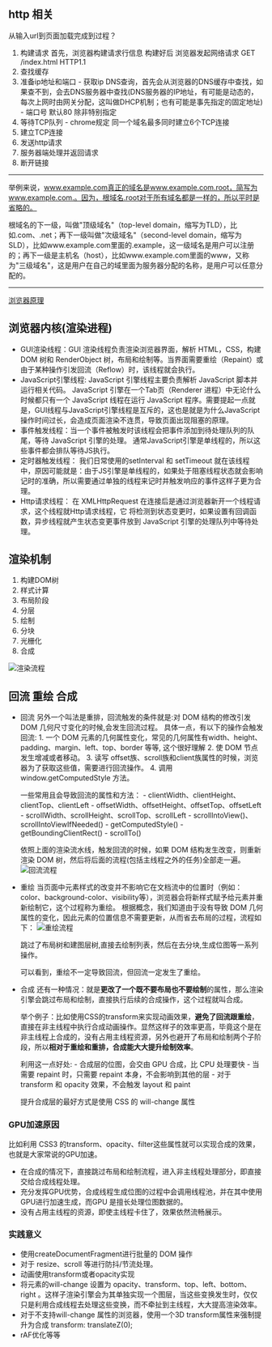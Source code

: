 ## http 相关

从输入url到页面加载完成到过程？

  1. 构建请求
      首先，浏览器构建请求行信息 构建好后 浏览器发起网络请求  GET /index.html HTTP1.1
  2. 查找缓存
  3. 准备ip地址和端口
    - 获取ip DNS查询，首先会从浏览器的DNS缓存中查找，如果查不到，会去DNS服务器中查找(DNS服务器的IP地址，有可能是动态的，每次上网时由网关分配，这叫做DHCP机制；也有可能是事先指定的固定地址)
    - 端口号 默认80 除非特别指定
  4. 等待TCP队列
    - chrome规定 同一个域名最多同时建立6个TCP连接
  5. 建立TCP连接
  6. 发送http请求
  7. 服务器端处理并返回请求
  8. 断开链接

------------------------------

举例来说，www.example.com真正的域名是www.example.com.root，简写为www.example.com.。因为，根域名.root对于所有域名都是一样的，所以平时是省略的。

根域名的下一级，叫做"顶级域名"（top-level domain，缩写为TLD），比如.com、.net；再下一级叫做"次级域名"（second-level domain，缩写为SLD），比如www.example.com里面的.example，这一级域名是用户可以注册的；再下一级是主机名（host），比如www.example.com里面的www，又称为"三级域名"，这是用户在自己的域里面为服务器分配的名称，是用户可以任意分配的。

------------------------------

[浏览器原理](https://juejin.im/post/6847902222349500430#heading-6)

## 浏览器内核(渲染进程)

- GUI渲染线程：GUI 渲染线程负责渲染浏览器界面，解析 HTML，CSS，构建 DOM 树和 RenderObject 树，布局和绘制等。当界面需要重绘（Repaint）或由于某种操作引发回流（Reflow）时，该线程就会执行。
- JavaScript引擎线程: JavaScript 引擎线程主要负责解析 JavaScript 脚本并运行相关代码。 JavaScript 引擎在一个Tab页（Renderer 进程）中无论什么时候都只有一个 JavaScript 线程在运行 JavaScript 程序。需要提起一点就是，GUI线程与JavaScript引擎线程是互斥的，这也是就是为什么JavaScript操作时间过长，会造成页面渲染不连贯，导致页面出现阻塞的原理。
- 事件触发线程：当一个事件被触发时该线程会把事件添加到待处理队列的队尾，等待 JavaScript 引擎的处理。 通常JavaScript引擎是单线程的，所以这些事件都会排队等待JS执行。
- 定时器触发线程： 我们日常使用的setInterval 和 setTimeout 就在该线程中，原因可能就是：由于JS引擎是单线程的，如果处于阻塞线程状态就会影响记时的准确，所以需要通过单独的线程来记时并触发响应的事件这样子更为合理。
- Http请求线程： 在 XMLHttpRequest 在连接后是通过浏览器新开一个线程请求，这个线程就Http请求线程，它 将检测到状态变更时，如果设置有回调函数，异步线程就产生状态变更事件放到 JavaScript 引擎的处理队列中等待处理。

## 渲染机制

1. 构建DOM树
2. 样式计算
3. 布局阶段
4. 分层
5. 绘制
6. 分块
7. 光栅化
8. 合成

![渲染流程](https://user-gold-cdn.xitu.io/2020/7/8/1732ec3500972dcc?imageView2/0/w/1280/h/960/format/webp/ignore-error/1)

## 回流 重绘 合成

- 回流
    另外一个叫法是重排，回流触发的条件就是:对 DOM 结构的修改引发 DOM 几何尺寸变化的时候,会发生回流过程。
    具体一点，有以下的操作会触发回流:
      1. 一个 DOM 元素的几何属性变化，常见的几何属性有width、height、padding、margin、left、top、border 等等, 这个很好理解
      2. 使 DOM 节点发生增减或者移动。
      3. 读写 offset族、scroll族和client族属性的时候，浏览器为了获取这些值，需要进行回流操作。
      4. 调用 window.getComputedStyle 方法。

    一些常用且会导致回流的属性和方法：
      - clientWidth、clientHeight、clientTop、clientLeft
      - offsetWidth、offsetHeight、offsetTop、offsetLeft
      - scrollWidth、scrollHeight、scrollTop、scrollLeft
      - scrollIntoView()、scrollIntoViewIfNeeded()
      - getComputedStyle()
      - getBoundingClientRect()
      - scrollTo()

    依照上面的渲染流水线，触发回流的时候，如果 DOM 结构发生改变，则重新渲染 DOM 树，然后将后面的流程(包括主线程之外的任务)全部走一遍。
    ![回流流程](https://user-gold-cdn.xitu.io/2020/7/8/1732ec388e85bd2d?imageView2/0/w/1280/h/960/format/webp/ignore-error/1)

- 重绘
    当页面中元素样式的改变并不影响它在文档流中的位置时（例如：color、background-color、visibility等），浏览器会将新样式赋予给元素并重新绘制它，这个过程称为重绘。
    根据概念，我们知道由于没有导致 DOM 几何属性的变化，因此元素的位置信息不需要更新，从而省去布局的过程，流程如下：
    ![重绘流程](https://user-gold-cdn.xitu.io/2020/7/8/1732ec3b24ec43c9?imageView2/0/w/1280/h/960/format/webp/ignore-error/1)

    跳过了布局树和建图层树,直接去绘制列表，然后在去分块,生成位图等一系列操作。

    可以看到，重绘不一定导致回流，但回流一定发生了重绘。

- 合成
    还有一种情况：就是**更改了一个既不要布局也不要绘制**的属性，那么渲染引擎会跳过布局和绘制，直接执行后续的合成操作，这个过程就叫合成。

    举个例子：比如使用CSS的transform来实现动画效果，**避免了回流跟重绘**，直接在非主线程中执行合成动画操作。显然这样子的效率更高，毕竟这个是在非主线程上合成的，没有占用主线程资源，另外也避开了布局和绘制两个子阶段，所以**相对于重绘和重排，合成能大大提升绘制效率**。

    利用这一点好处:
      - 合成层的位图，会交由 GPU 合成，比 CPU 处理要快
      - 当需要 repaint 时，只需要 repaint 本身，不会影响到其他的层
      - 对于 transform 和 opacity 效果，不会触发 layout 和 paint

    提升合成层的最好方式是使用 CSS 的 will-change 属性

### GPU加速原因

比如利用 CSS3 的transform、opacity、filter这些属性就可以实现合成的效果，也就是大家常说的GPU加速。

- 在合成的情况下，直接跳过布局和绘制流程，进入非主线程处理部分，即直接交给合成线程处理。
- 充分发挥GPU优势，合成线程生成位图的过程中会调用线程池，并在其中使用GPU进行加速生成，而GPU 是擅长处理位图数据的。
- 没有占用主线程的资源，即使主线程卡住了，效果依然流畅展示。
  
### 实践意义

- 使用createDocumentFragment进行批量的 DOM 操作
- 对于 resize、scroll 等进行防抖/节流处理。
- 动画使用transform或者opacity实现
- 将元素的will-change 设置为 opacity、transform、top、left、bottom、right 。这样子渲染引擎会为其单独实现一个图层，当这些变换发生时，仅仅只是利用合成线程去处理这些变换，而不牵扯到主线程，大大提高渲染效率。
- 对于不支持will-change 属性的浏览器，使用一个3D transform属性来强制提升为合成 transform: translateZ(0);
- rAF优化等等
